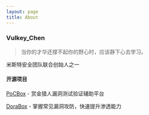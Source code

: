 ```yaml
---
layout: page
title: About
---
```


### Vulkey_Chen

> 当你的才华还撑不起你的野心时，应该静下心去学习。

米斯特安全团队联合创始人之一

#### 开源项目

[PoCBox](https://github.com/gh0stkey/PoCBox) - 赏金猎人漏洞测试验证辅助平台

[DoraBox](https://github.com/gh0stkey/DoraBox) - 掌握常见漏洞攻防，快速提升渗透能力
